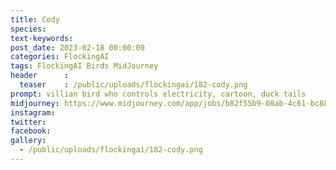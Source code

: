 ```yaml
---
title: Cody
species: 
text-keywords: 
post_date: 2023-02-18 00:00:00
categories: FlockingAI
tags: FlockingAI Birds MidJourney 
header      :
  teaser    : /public/uploads/flockingai/182-cody.png
prompt: villian bird who controls electricity, cartoon, duck tails
midjourney: https://www.midjourney.com/app/jobs/b82f55b9-08ab-4c61-bc88-b1e440b5af44
instagram: 
twitter: 
facebook: 
gallery: 
  - /public/uploads/flockingai/182-cody.png
---
```


